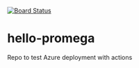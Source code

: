 [![Board Status](https://promegateam.visualstudio.com/460ac57f-4d06-47d3-9f31-0937288d2750/45620a5d-720d-46bc-bb5b-74617f87b9ec/_apis/work/boardbadge/61309d16-2f16-4ef2-8944-9c46fabea81b)](https://promegateam.visualstudio.com/460ac57f-4d06-47d3-9f31-0937288d2750/_boards/board/t/45620a5d-720d-46bc-bb5b-74617f87b9ec/Microsoft.RequirementCategory)
# hello-promega
Repo to test Azure deployment with actions

